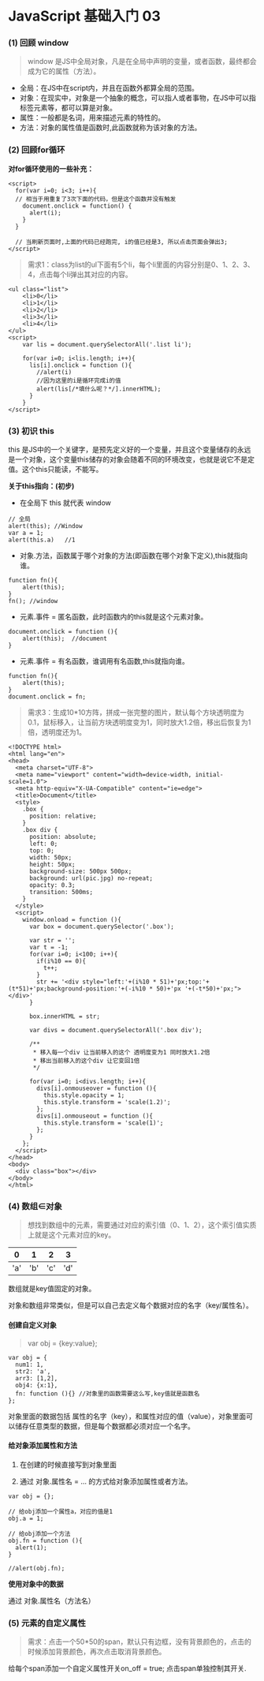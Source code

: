 # ﻿JavaScript 基础入门 03

### (1) 回顾 window

> window 是JS中全局对象，凡是在全局中声明的变量，或者函数，最终都会成为它的属性（方法）。

- 全局：在JS中在script内，并且在函数外都算全局的范围。
- 对象：在现实中，对象是一个抽象的概念，可以指人或者事物，在JS中可以指标签元素等，都可以算是对象。
- 属性：一般都是名词，用来描述元素的特性的。
- 方法：对象的属性值是函数时,此函数就称为该对象的方法。

### (2) 回顾for循环

**对for循环使用的一些补充：**

```
<script>
  for(var i=0; i<3; i++){
  // 相当于用重复了3次下面的代码，但是这个函数并没有触发
    document.onclick = function() {
      alert(i);
    }
  }

  // 当刷新页面时,上面的代码已经跑完, i的值已经是3, 所以点击页面会弹出3;
</script>
```

> 需求1：class为list的ul下面有5个li，每个li里面的内容分别是0、1、2、3、4，点击每个li弹出其对应的内容。

```
<ul class="list">
    <li>0</li>
    <li>1</li>
    <li>2</li>
    <li>3</li>
    <li>4</li>
</ul>
<script>
    var lis = document.querySelectorAll('.list li');

    for(var i=0; i<lis.length; i++){
      lis[i].onclick = function (){
        //alert(i)
        //因为这里的i是循环完成i的值
        alert(lis[/*填什么呢？*/].innerHTML);
      }
    }
</script>
```

### (3) 初识 this

this 是JS中的一个关键字，是预先定义好的一个变量，并且这个变量储存的永远是一个对象，这个变量this储存的对象会随着不同的环境改变，也就是说它不是定值。这个this只能读，不能写。

**关于this指向：(初步)**
- 在全局下 this 就代表 window
```
// 全局
alert(this); //Window
var a = 1;
alert(this.a)   //1
```
- 对象.方法，函数属于哪个对象的方法(即函数在哪个对象下定义),this就指向谁。
```
function fn(){
    alert(this);
}
fn(); //window
```
- 元素.事件 = 匿名函数，此时函数内的this就是这个元素对象。

```
document.onclick = function (){
    alert(this);  //document
}
```
- 元素.事件 = 有名函数，谁调用有名函数,this就指向谁。
```
function fn(){
    alert(this);
}
document.onclick = fn;
```

> 需求3：生成10*10方阵，拼成一张完整的图片，默认每个方块透明度为0.1，鼠标移入，让当前方块透明度变为1，同时放大1.2倍，移出后恢复为1倍，透明度还为1。

```
<!DOCTYPE html>
<html lang="en">
<head>
  <meta charset="UTF-8">
  <meta name="viewport" content="width=device-width, initial-scale=1.0">
  <meta http-equiv="X-UA-Compatible" content="ie=edge">
  <title>Document</title>
  <style>
    .box {
      position: relative;
    }
    .box div {
      position: absolute;
      left: 0;
      top: 0;
      width: 50px;
      height: 50px;
      background-size: 500px 500px;
      background: url(pic.jpg) no-repeat;
      opacity: 0.3;
      transition: 500ms;
    }
  </style>
  <script>
    window.onload = function (){
      var box = document.querySelector('.box');

      var str = '';
      var t = -1;
      for(var i=0; i<100; i++){
        if(i%10 == 0){
          t++;
        }
        str += '<div style="left:'+(i%10 * 51)+'px;top:'+(t*51)+'px;background-position:'+(-i%10 * 50)+'px '+(-t*50)+'px;"></div>'
      }

      box.innerHTML = str;

      var divs = document.querySelectorAll('.box div');

      /**
       * 移入每一个div 让当前移入的这个 透明度变为1 同时放大1.2倍
       * 移出当前移入的这个div 让它变回1倍
       */

      for(var i=0; i<divs.length; i++){
        divs[i].onmouseover = function (){
          this.style.opacity = 1;
          this.style.transform = 'scale(1.2)';
        };
        divs[i].onmouseout = function (){
          this.style.transform = 'scale(1)';
        };
      }
    };
  </script>
</head>
<body>
  <div class="box"></div>
</body>
</html>
```

### (4) 数组∈对象

> 想找到数组中的元素，需要通过对应的索引值（0、1、2），这个索引值实质上就是这个元素对应的key。

|0|1|2|3|
|:---:|:---:|:---:|:---:|
|'a'|'b'|'c'|'d'|
数组就是key值固定的对象。

对象和数组非常类似，但是可以自己去定义每个数据对应的名字（key/属性名）。

#### 创建自定义对象

> var obj = {key:value};

```
var obj = {
  num1: 1,
  str2: 'a',
  arr3: [1,2],
  obj4: {x:1},
  fn: function (){} //对象里的函数需要这么写,key值就是函数名
};
```

对象里面的数据包括 属性的名字（key），和属性对应的值（value），对象里面可以储存任意类型的数据，但是每个数据都必须对应一个名字。

#### 给对象添加属性和方法

1) 在创建的时候直接写到对象里面

2) 通过 对象.属性名 = ... 的方式给对象添加属性或者方法。

```
var obj = {};

// 给obj添加一个属性a，对应的值是1
obj.a = 1;

// 给obj添加一个方法
obj.fn = function (){
  alert(1);
}

//alert(obj.fn);
```
**使用对象中的数据**

通过 对象.属性名（方法名）


### (5) 元素的自定义属性

> 需求：点击一个50*50的span，默认只有边框，没有背景颜色的，点击的时候添加背景颜色，再次点击取消背景颜色。

给每个span添加一个自定义属性开关on_off = true; 点击span单独控制其开关.
